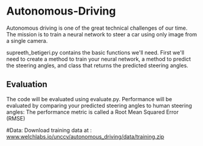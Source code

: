 # Autonomous-Driving


Autonomous driving is one of the great technical challenges of our time. The mission is to train a neural network to steer a car using only image from a single camera.

supreeth_betigeri.py contains the basic functions we'll need. First we'll need to create a method to train your neural network, a method to predict the steering angles, and class that returns the predicted steering angles.

## Evaluation 
The code will be evaluated using evaluate.py. Performance will be evaluated by comparing your predicted steering angles to human steering angles: The performance metric is called a Root Mean Squared Error (RMSE)

#Data: Download training data at : www.welchlabs.io/unccv/autonomous_driving/data/training.zip

